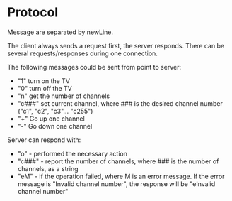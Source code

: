 # Protocol

Message are separated by newLine.

The client always sends a request first, the server responds.
There can be several requests/responses during one connection.

The following messages could be sent from point to server:
* "1" turn on the TV
* "0" turn off the TV
* "n" get the number of channels
* "c###" set current channel, where ### is the desired channel number ("c1", "c2", "c3"... "c255")
* "+" Go up one channel
* "-" Go down one channel

Server can respond with:
* "o" - performed the necessary action
* "c###" - report the number of channels, where ### is the number of channels, as a string
* "eM" - if the operation failed, where M is an error message. If the error message is 
  "Invalid channel number", the response will be "eInvalid channel number"
